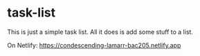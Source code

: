 # task-list

This is just a simple task list. All it does is add some stuff to a list.

On Netlify: https://condescending-lamarr-bac205.netlify.app
